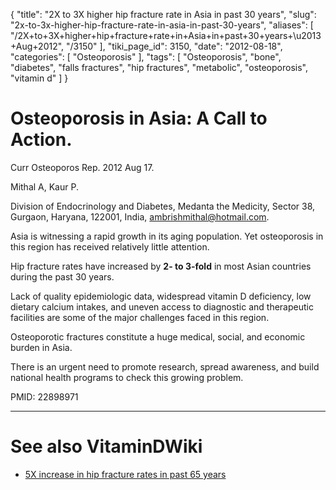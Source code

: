 {
    "title": "2X to 3X higher hip fracture rate in Asia in past 30 years",
    "slug": "2x-to-3x-higher-hip-fracture-rate-in-asia-in-past-30-years",
    "aliases": [
        "/2X+to+3X+higher+hip+fracture+rate+in+Asia+in+past+30+years+\u2013+Aug+2012",
        "/3150"
    ],
    "tiki_page_id": 3150,
    "date": "2012-08-18",
    "categories": [
        "Osteoporosis"
    ],
    "tags": [
        "Osteoporosis",
        "bone",
        "diabetes",
        "falls fractures",
        "hip fractures",
        "metabolic",
        "osteoporosis",
        "vitamin d"
    ]
}


# Osteoporosis in Asia: A Call to Action.

Curr Osteoporos Rep. 2012 Aug 17. 

Mithal A, Kaur P.

Division of Endocrinology and Diabetes, Medanta the Medicity, Sector 38, Gurgaon, Haryana, 122001, India, ambrishmithal@hotmail.com.

Asia is witnessing a rapid growth in its aging population. Yet osteoporosis in this region has received relatively little attention. 

Hip fracture rates have increased by  **2- to 3-fold**  in most Asian countries during the past 30 years. 

Lack of quality epidemiologic data, widespread vitamin D deficiency, low dietary calcium intakes, and uneven access to diagnostic and therapeutic facilities are some of the major challenges faced in this region. 

Osteoporotic fractures constitute a huge medical, social, and economic burden in Asia. 

There is an urgent need to promote research, spread awareness, and build national health programs to check this growing problem.

PMID: 22898971

- - - - - - - - - - - - - 

# See also VitaminDWiki

* [5X increase in hip fracture rates in past 65 years](/tags/5x-increase-in-hip-fracture-rates-in-past-65-years.html)